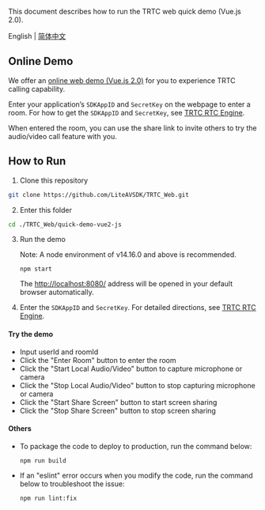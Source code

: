 This document describes how to run the TRTC web quick demo (Vue.js 2.0).

English | [简体中文](./README-zh_CN.md)

## Online Demo

We offer an [online web demo (Vue.js 2.0)](https://web.sdk.qcloud.com/trtc/webrtc/v5/demo/quick-demo-vue2-js/index.html) for you to experience TRTC calling capability.

Enter your application’s `SDKAppID` and `SecretKey` on the webpage to enter a room. For how to get the `SDKAppID` and `SecretKey`, see [TRTC RTC Engine](https://console.trtc.io/engine).

When entered the room, you can use the share link to invite others to try the audio/video call feature with you.

## How to Run

1. Clone this repository

```bash
git clone https://github.com/LiteAVSDK/TRTC_Web.git
```

2. Enter this folder

```bash
cd ./TRTC_Web/quick-demo-vue2-js
```

3. Run the demo

    Note: A node environment of v14.16.0 and above is recommended.

    ```shell
    npm start
    ```

    The [http://localhost:8080/](http://localhost:8080/) address will be opened in your default browser automatically.

4. Enter the `SDKAppID` and `SecretKey`. For detailed directions, see [TRTC RTC Engine](https://console.trtc.io/engine).

#### Try the demo

- Input userId and roomId
- Click the "Enter Room" button to enter the room
- Click the "Start Local Audio/Video" button to capture microphone or camera
- Click the "Stop Local Audio/Video" button to stop capturing microphone or camera
- Click the "Start Share Screen" button to start screen sharing
- Click the "Stop Share Screen" button to stop screen sharing

#### Others

- To package the code to deploy to production, run the command below:

  ```shell
  npm run build
  ```

- If an "eslint" error occurs when you modify the code, run the command below to troubleshoot the issue:

  ```shell
  npm run lint:fix
  ```
